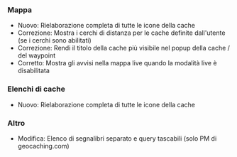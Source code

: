 ### Mappa
- Nuovo: Rielaborazione completa di tutte le icone della cache
- Correzione: Mostra i cerchi di distanza per le cache definite dall'utente (se i cerchi sono abilitati)
- Correzione: Rendi il titolo della cache più visibile nel popup della cache / del waypoint
- Corretto: Mostra gli avvisi nella mappa live quando la modalità live è disabilitata

### Elenchi di cache
- Nuovo: Rielaborazione completa di tutte le icone della cache

### Altro
- Modifica: Elenco di segnalibri separato e query tascabili (solo PM di geocaching.com)
